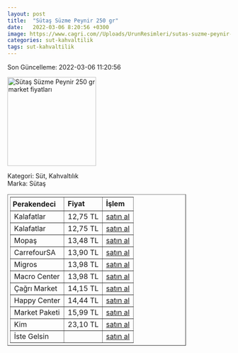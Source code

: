 ```yaml
---
layout: post
title:  "Sütaş Süzme Peynir 250 gr"
date:   2022-03-06 8:20:56 +0300
image: https://www.cagri.com//Uploads/UrunResimleri/sutas-suzme-peynir-250-gr-9235.jpg
categories: sut-kahvaltilik
tags: sut-kahvaltilik
---
```


Son Güncelleme: 2022-03-06 11:20:56

<img src="https://www.cagri.com//Uploads/UrunResimleri/sutas-suzme-peynir-250-gr-9235.jpg" width="200" alt="Sütaş Süzme Peynir 250 gr market fiyatları" />

Kategori: Süt, Kahvaltılık
<br />
Marka: Sütaş

<table border="1" style="padding: 5px;width:80%;">
  <tr>
    <td style="padding: 5px;"><strong>Perakendeci</strong></td>
    <td><strong>Fiyat</strong></td>
    <td><strong>İşlem</strong></td>
  </tr>
  <tr>
              <td>Kalafatlar</td>
              <td>12,75 TL</td>
              <td><a target="_blank" href="https://www.kalafatlar.com/urun/sutas-suzme-peynir-250-gr">satın al</a></td>
            </tr><tr>
              <td>Kalafatlar</td>
              <td>12,75 TL</td>
              <td><a target="_blank" href="https://www.kalafatlar.com/urun/sutas-suzme-peynir-250-gr">satın al</a></td>
            </tr><tr>
              <td>Mopaş</td>
              <td>13,48 TL</td>
              <td><a target="_blank" href="https://www.mopas.com.tr/sutas-suzme-peynir-250-gr/p/105292">satın al</a></td>
            </tr><tr>
              <td>CarrefourSA</td>
              <td>13,90 TL</td>
              <td><a target="_blank" href="https://www.carrefoursa.com/sutas-suzme-peynir-250-g-p-30085088">satın al</a></td>
            </tr><tr>
              <td>Migros</td>
              <td>13,98 TL</td>
              <td><a target="_blank" href="https://www.migros.com.tr/sutas-suzme-peynir-250-g-p-98d9b5">satın al</a></td>
            </tr><tr>
              <td>Macro Center</td>
              <td>13,98 TL</td>
              <td><a target="_blank" href="https://www.macrocenter.com.tr/sutas-suzme-peynir-250-g-p-98d9b5">satın al</a></td>
            </tr><tr>
              <td>Çağrı Market</td>
              <td>14,15 TL</td>
              <td><a target="_blank" href="https://www.cagri.com/sutas-suzme-peynir-250-gr">satın al</a></td>
            </tr><tr>
              <td>Happy Center</td>
              <td>14,44 TL</td>
              <td><a target="_blank" href="https://www.happycenter.com.tr/Sutas_Suzme_Beyaz_Peynir_250_Gr">satın al</a></td>
            </tr><tr>
              <td>Market Paketi</td>
              <td>15,99 TL</td>
              <td><a target="_blank" href="https://www.marketpaketi.com.tr/sutas-suzme-peynir-250-gr-p-1723">satın al</a></td>
            </tr><tr>
              <td>Kim</td>
              <td>23,10 TL</td>
              <td><a target="_blank" href="https://www.kimgeldi.com/sutas-suzme-peynir-500-gr">satın al</a></td>
            </tr><tr>
              <td>İste Gelsin</td>
              <td></td>
              <td><a target="_blank" href="https://www.istegelsin.com/">satın al</a></td>
            </tr>
</table>
